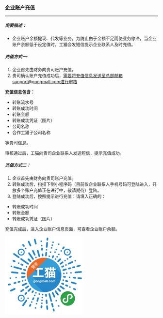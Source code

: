 ### 企业账户充值

---

##### 简要描述：

* 企业账户余额提现、代发等业务，为防止由于金额不足而使业务停滞，当企业账户余额低于设定值时，工猫会发短信提示企业联系人及时充值。

##### 充值方式一:

1. 企业首先由财务向贵司账户充值。
2. 贵司确认账户充值成功后，需要将充值信息发送至总部邮箱support@gongmall.com进行审核

**充值信息包含：**

* 转账流水号
* 转账成功时间
* 转账金额
* 转账成功凭证（图片）
* 公司名称
* 合作工猫子公司名称

等贵司信息。

审核通过后，工猫向贵司企业联系人发送短信，提示充值成功。

##### 充值方式二：

1. 企业首先由财务向贵司账户充值。
2. 转账成功后，扫描下侧小程序码（目前仅企业联系人手机号码可登陆进入，开放多个账户充值正在进行中，敬请期待）登陆。
3. 登陆成功后，按照提示进行充值：请填入正确的：

* 转账成功时间
* 转账金额
* 转账成功凭证（图片）

充值完成后，进入企业账户信息页面，可查看企业账户余额。

![](/assets/import.png)

